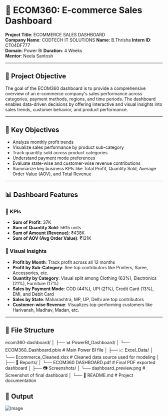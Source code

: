 # 🛒 ECOM360: E-commerce Sales Dashboard

**Project Title**: ECOMMERCE SALES DASHBOARD  
**Company Name**: CODTECH IT SOLUTIONS
**Name**: B.Thrisha
**Intern ID**: CT04DF777  
**Domain**: Power Bi 
**Duration**: 4 Weeks  
**Mentor**: Neela Santosh

---

## 📌 Project Objective

The goal of the ECOM360 dashboard is to provide a comprehensive overview of an e-commerce company's sales performance across categories, payment methods, regions, and time periods. The dashboard enables data-driven decisions by offering interactive and visual insights into sales trends, customer behavior, and product performance.

---

## 🎯 Key Objectives

- Analyze monthly profit trends
- Visualize sales performance by product sub-category
- Track quantity sold across product categories
- Understand payment mode preferences
- Evaluate state-wise and customer-wise revenue contributions
- Summarize key business KPIs like Total Profit, Quantity Sold, Average Order Value (AOV), and Total Revenue

---

## 📊 Dashboard Features

### 🔹 KPIs
- **Sum of Profit**: 37K
- **Sum of Quantity Sold**: 5615 units
- **Sum of Amount (Revenue)**: ₹438K
- **Sum of AOV (Avg Order Value)**: ₹121K

### 🔹 Visual Insights
- **Profit by Month**: Track profit across all 12 months
- **Profit by Sub-Category**: See top contributors like Printers, Saree, Accessories, etc.
- **Quantity by Category**: Visual split among Clothing (63%), Electronics (21%), Furniture (17%)
- **Sales by Payment Mode**: COD (44%), UPI (21%), Credit Card (13%), EMI, and Debit Card
- **Sales by State**: Maharashtra, MP, UP, Delhi are top contributors
- **Customer-wise Revenue**: Visualizes top-performing customers like Harivansh, Madhav, Madan, etc.

---

## 📂 File Structure


ecom360-dashboard/
│
├── 📊 PowerBI_Dashboard/
│   └── ECOM360_Dashboard.pbix        # Main Power BI file
│
├── 📈 Excel_Data/
│   └── Ecommerce_Cleaned.xlsx        # Cleaned data source used for modeling
│
├── 📄 Reports/
│   └── ECOM360 DASHBOARD.pdf         # Final PDF exported dashboard
│
├── 📷 Screenshots/
│   └── dashboard_preview.png         # Screenshot of final dashboard
│
└── 📘 README.md                       # Project documentation



## 📂 Output

![Image](https://github.com/user-attachments/assets/903d79fe-5b55-4d5c-a48f-6e1992956213)
